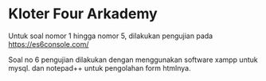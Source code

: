 # Kloter Four Arkademy

Untuk soal nomor 1 hingga nomor 5, dilakukan pengujian pada https://es6console.com/

Soal no 6 pengujian dilakukan dengan menggunakan software xampp untuk mysql. dan notepad++ untuk pengolahan form htmlnya.

